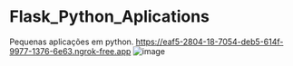 # Flask_Python_Aplications
Pequenas aplicações em python.
https://eaf5-2804-18-7054-deb5-614f-9977-1376-6e63.ngrok-free.app
![image](https://github.com/EvelynLopesSS/Flask_Python_Aplications/assets/113462824/46674f5b-7475-445b-a034-5c6e2d634caa)
